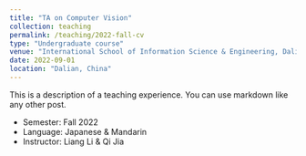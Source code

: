 ```yaml
---
title: "TA on Computer Vision"
collection: teaching
permalink: /teaching/2022-fall-cv
type: "Undergraduate course"
venue: "International School of Information Science & Engineering, Dalian University of Technology & Ritsumeikan University "
date: 2022-09-01
location: "Dalian, China"
---
```


This is a description of a teaching experience. You can use markdown like any other post.

* Semester: Fall 2022
* Language: Japanese & Mandarin
* Instructor: Liang Li & Qi Jia
